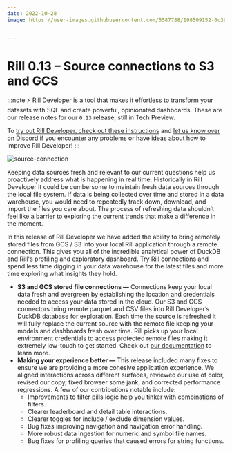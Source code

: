 ```yaml
---
date: 2022-10-28
image: https://user-images.githubusercontent.com/5587788/198509152-0c39d44e-2605-4803-b424-3abc5c48e9b2.png


---
```


# Rill 0.13 – Source connections to S3 and GCS

:::note
⚡ Rill Developer is a tool that makes it effortless to transform your datasets with SQL and create powerful, opinionated dashboards. These are our release notes for our `0.13` release, still in Tech Preview.

To [try out Rill Developer, check out these instructions](/#pick-an-install-option) and [let us know over on Discord](https://bit.ly/3bbcSl9) if you encounter any problems or have ideas about how to improve Rill Developer!
:::

![source-connection](https://user-images.githubusercontent.com/5587788/198509098-98c8933d-779b-48f2-ba24-157025c75ddc.gif "764824714")



Keeping data sources fresh and relevant to our current questions help us proactively address what is happening in real time. Historically in Rill Developer it could be cumbersome to maintain fresh data sources through the local file system. If data is being collected over time and stored in a data warehouse, you would need to repeatedly track down, download, and import the files you care about. The process of refreshing data shouldn’t feel like a barrier to exploring the current trends that make a difference in the moment. 

In this release of Rill Developer we have added the ability to bring remotely stored files from GCS / S3 into your local Rill application through a remote connection. This gives you all of the incredible analytical power of DuckDB and Rill's profiling and exploratory dashboard. Try Rill connections and spend less time digging in your data warehouse for the latest files and more time exploring what insights they hold.

- **S3 and GCS stored file connections —**  Connections keep your local data fresh and evergreen by establishing the location and credentials needed to access your data stored in the cloud. Our S3 and GCS connectors bring remote parquet and CSV files into Rill Developer’s DuckDB database for exploration. Each time the source is refreshed it will fully replace the current source with the remote file keeping your models and dashboards fresh over time. Rill picks up your local environment credentials to access protected remote files making it extremely low-touch to get started. Check out [our documentation](https://docs.rilldata.com/import-data#remote-sources) to learn more.
- **Making your experience better —** This release included many fixes to ensure we are providing a more cohesive application experience. We aligned interactions across different surfaces, reviewed our use of color, revised our copy, fixed browser some jank, and corrected performance regressions. A few of our contributions notable include:
    - Improvements to filter pills logic help you tinker with combinations of filters.
    - Clearer leaderboard and detail table interactions.
    - Clearer toggles for include / exclude dimension values.
    - Bug fixes improving navigation and navigation error handling.
    - More robust data ingestion for numeric and symbol file names.
    - Bug fixes for profiling queries that caused errors for string functions.
